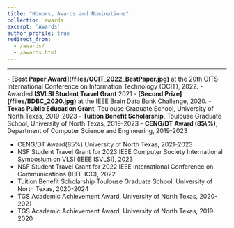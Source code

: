 ```yaml
---
title: "Honors, Awards and Nominations"
collection: awards
excerpt: 'Awards'
author_profile: true
redirect_from: 
  - /awards/
  - /awards.html
---
```

<hr />
- <b>[Best Paper Award](/files/OCIT_2022_BestPaper.jpg)</b> at the 20th OITS International Conference on Information Technology (OCIT), 2022.
- Awarded <b>ISVLSI Student Travel Grant</b> 2021
- <b>[Second Prize](/files/BDBC_2020.jpg)</b> at the IEEE Brain Data Bank Challenge, 2020.
- <b>Texas Public Education Grant</b>, Toulouse Graduate School, University of North Texas, 2019-2023
- <b>Tuition Benefit Scholarship</b>, Toulouse Graduate School, University of North Texas, 2019-2023
- <b>CENG/DT Award (85\%)</b>, Department of Computer Science and Engineering, 2019-2023

- CENG/DT Award(85%) University of North Texas, 2021-2023 
- NSF Student Travel Grant for 2023 IEEE Computer Society International Symposium on VLSI (IEEE ISVLSI), 2023 
- NSF Student Travel Grant for 2022 IEEE International Conference on Communications (IEEE ICC), 2022 
- Tuition Benefit Scholarship Toulouse Graduate School, University of North Texas, 2020-2024
- TGS Academic Achievement Award, University of North Texas, 2020-2021 
- TGS Academic Achievement Award, University of North Texas, 2019-2020 
